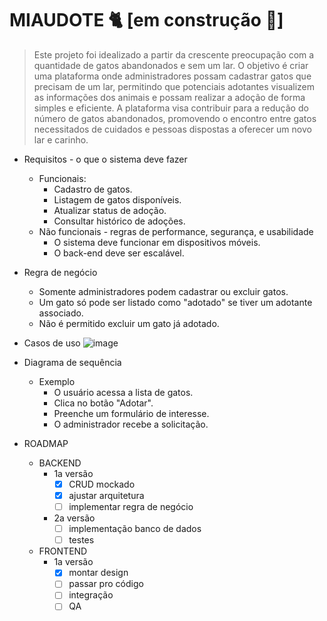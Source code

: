 # MIAUDOTE 🐈 [em construção 🔨]

> Este projeto foi idealizado a partir da crescente preocupação com a quantidade de gatos abandonados e sem um lar. O objetivo é criar uma plataforma onde administradores possam cadastrar gatos que precisam de um lar, permitindo que potenciais adotantes visualizem as informações dos animais e possam realizar a adoção de forma simples e eficiente. A plataforma visa contribuir para a redução do número de gatos abandonados, promovendo o encontro entre gatos necessitados de cuidados e pessoas dispostas a oferecer um novo lar e carinho.
> 

- Requisitos - o que o sistema deve fazer
    - Funcionais:
        - Cadastro de gatos.
        - Listagem de gatos disponíveis.
        - Atualizar status de adoção.
        - Consultar histórico de adoções.
    - Não funcionais - regras de performance, segurança, e usabilidade
        - O sistema deve funcionar em dispositivos móveis.
        - O back-end deve ser escalável.
- Regra de negócio
    - Somente administradores podem cadastrar ou excluir gatos.
    - Um gato só pode ser listado como "adotado" se tiver um adotante associado.
    - Não é permitido excluir um gato já adotado.
- Casos de uso
    ![image](https://github.com/user-attachments/assets/b9bd6f67-bc72-435f-993b-5b663393c285)

- Diagrama de sequência
    - Exemplo
        - O usuário acessa a lista de gatos.
        - Clica no botão "Adotar".
        - Preenche um formulário de interesse.
        - O administrador recebe a solicitação.
- ROADMAP
    - BACKEND
        - 1a versão
            - [x]  CRUD mockado
            - [x]  ajustar arquitetura
            - [ ]  implementar regra de negócio
        - 2a versão
            - [ ]  implementação banco de dados
            - [ ]  testes
    
    - FRONTEND
        - 1a versão
            - [x]  montar design
            - [ ]  passar pro código
            - [ ]  integração
            - [ ]  QA
